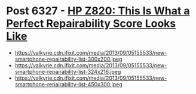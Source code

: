 # Post 6327 - [HP Z820: This Is What a Perfect Repairability Score Looks Like](https://www.ifixit.com/News/6327/this-is-what-a-workstation-with-a-perfect-repairability-score-looks-like)

- https://valkyrie.cdn.ifixit.com/media/2013/09/05155533/new-smartphone-repairability-list-300x200.jpeg
- https://valkyrie.cdn.ifixit.com/media/2013/09/05155533/new-smartphone-repairability-list-324x216.jpeg
- https://valkyrie.cdn.ifixit.com/media/2013/09/05155533/new-smartphone-repairability-list-450x300.jpeg
